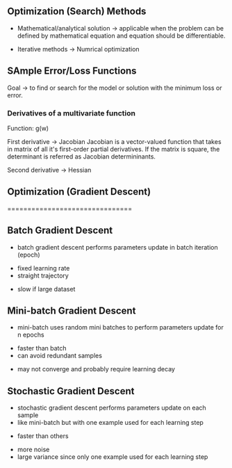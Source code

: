 ## Optimization (Search) Methods
- Mathematical/analytical solution -> applicable when the problem can be defined by mathematical equation and equation should be differentiable. 

- Iterative methods -> Numrical optimization

## SAmple Error/Loss Functions
Goal -> to find or search for the model or solution with the minimum loss or error. 

### Derivatives of a multivariate function
Function: g(w)

First derivative -> Jacobian
Jacobian is a vector-valued function that takes in matrix of all it's first-order partial derivatives.
If the matrix is square,  the determinant is referred as Jacobian determininants. 

Second derivative -> Hessian

## Optimization (Gradient Descent)
===============================

Batch Gradient Descent
----------------------

* batch gradient descent performs parameters update in batch iteration (epoch)
+ fixed learning rate
+ straight trajectory
- slow if large dataset

Mini-batch Gradient Descent
---------------------------

* mini-batch uses random mini batches to perform parameters update for n epochs
+ faster than batch
+ can avoid redundant samples
- may not converge and probably require learning decay

Stochastic Gradient Descent
---------------------------

* stochastic gradient descent performs parameters update on each sample
* like mini-batch but with one example used for each learning step
+ faster than others
- more noise
- large variance since only one example used for each learning step

